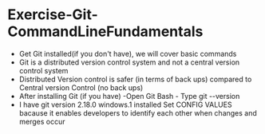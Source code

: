 # Exercise-Git-CommandLineFundamentals
+ Get Git installed(if you don't have), we will cover basic commands
+ Git is a distributed version control system and not a central version control system
+ Distributed Version control is safer (in terms of back ups) compared to Central version Control (no back ups)
+ After installing Git (if you have) -Open Git Bash - Type git --version
+ I have git version 2.18.0 windows.1 installed
Set CONFIG VALUES bacause it enables developers to identify each other when changes and merges occur
